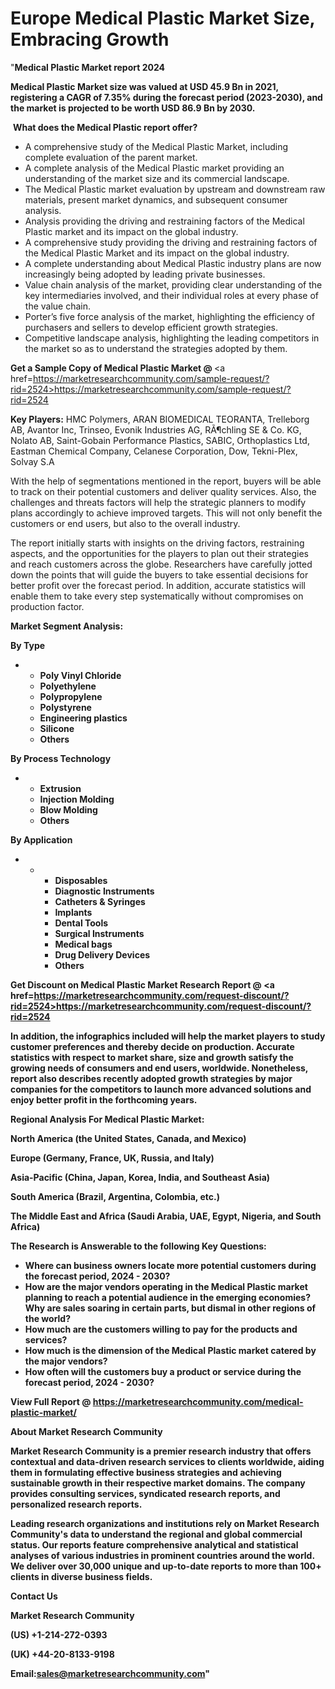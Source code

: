 # Europe Medical Plastic Market Size, Embracing Growth
"<strong>Medical Plastic Market report 2024</strong>

<strong>Medical Plastic Market size was valued at USD 45.9 Bn in 2021, registering a CAGR of 7.35% during the forecast period (2023-2030), and the market is projected to be worth USD 86.9 Bn by 2030.</strong>

 <strong><b>What does the Medical Plastic report offer?</b></strong>
<ul>
  <li>A comprehensive study of the Medical Plastic Market, including complete evaluation of the parent market.</li>
  <li>A complete analysis of the Medical Plastic market providing an understanding of the market size and its commercial landscape.</li>
  <li>The Medical Plastic market evaluation by upstream and downstream raw materials, present market dynamics, and subsequent consumer analysis.</li>
  <li>Analysis providing the driving and restraining factors of the Medical Plastic market and its impact on the global industry.</li>
  <li>A comprehensive study providing the driving and restraining factors of the Medical Plastic Market and its impact on the global industry.</li>
  <li>A complete understanding about Medical Plastic industry plans are now increasingly being adopted by leading private businesses.</li>
  <li>Value chain analysis of the market, providing clear understanding of the key intermediaries involved, and their individual roles at every phase of the value chain.</li>
  <li>Porter’s five force analysis of the market, highlighting the efficiency of purchasers and sellers to develop efficient growth strategies.</li>
  <li>Competitive landscape analysis, highlighting the leading competitors in the market so as to understand the strategies adopted by them.</li>
</ul>

<strong>Get a Sample Copy of Medical Plastic Market @ </strong><a href=https://marketresearchcommunity.com/sample-request/?rid=2524><u>https://marketresearchcommunity.com/sample-request/?rid=2524</u></a>

<strong>Key Players:</strong> 
HMC Polymers, ARAN BIOMEDICAL TEORANTA, Trelleborg AB, Avantor Inc, Trinseo, Evonik Industries AG, RÃ¶chling SE &amp; Co. KG, Nolato AB, Saint-Gobain Performance Plastics, SABIC, Orthoplastics Ltd, Eastman Chemical Company, Celanese Corporation, Dow, Tekni-Plex, Solvay S.A

With the help of segmentations mentioned in the report, buyers will be able to track on their potential customers and deliver quality services. Also, the challenges and threats factors will help the strategic planners to modify plans accordingly to achieve improved targets. This will not only benefit the customers or end users, but also to the overall industry.

The report initially starts with insights on the driving factors, restraining aspects, and the opportunities for the players to plan out their strategies and reach customers across the globe. Researchers have carefully jotted down the points that will guide the buyers to take essential decisions for better profit over the forecast period. In addition, accurate statistics will enable them to take every step systematically without compromises on production factor.

<strong>Market Segment Analysis:</strong>


<strong><strong>By Type</strong></h4>
<ul>
 	<li style=""list-style-type: none;"">
<ul>
 	<li>Poly Vinyl Chloride</li>
 	<li>Polyethylene</li>
 	<li>Polypropylene</li>
 	<li>Polystyrene</li>
 	<li>Engineering plastics</li>
 	<li>Silicone</li>
 	<li>Others</li>
</ul>
</li>
</ul>
<strong><strong>By Process Technology</strong></h4>
<ul>
 	<li style=""list-style-type: none;"">
<ul>
 	<li>Extrusion</li>
 	<li>Injection Molding</li>
 	<li>Blow Molding</li>
 	<li>Others</li>
</ul>
</li>
</ul>
<strong><strong>By Application</strong></h4>
<ul>
 	<li style=""list-style-type: none;"">
<ul>
 	<li style=""list-style-type: none;"">
<ul>
 	<li>Disposables</li>
 	<li>Diagnostic Instruments</li>
 	<li>Catheters &amp; Syringes</li>
 	<li>Implants</li>
 	<li>Dental Tools</li>
 	<li>Surgical Instruments</li>
 	<li>Medical bags</li>
 	<li>Drug Delivery Devices</li>
 	<li>Others</li>
</ul>
</li>
</ul>
</li>
</ul>

<strong>Get Discount on Medical Plastic Market Research Report @ </b></strong><a href=https://marketresearchcommunity.com/request-discount/?rid=2524><u>https://marketresearchcommunity.com/request-discount/?rid=2524</u></a>

In addition, the infographics included will help the market players to study customer preferences and thereby decide on production. Accurate statistics with respect to market share, size and growth satisfy the growing needs of consumers and end users, worldwide. Nonetheless, report also describes recently adopted growth strategies by major companies for the competitors to launch more advanced solutions and enjoy better profit in the forthcoming years.

<strong>Regional Analysis For Medical Plastic Market:</strong>

<strong>North America</strong> (the United States, Canada, and Mexico)

<strong>Europe</strong> (Germany, France, UK, Russia, and Italy)

<strong>Asia-Pacific</strong> (China, Japan, Korea, India, and Southeast Asia)

<strong>South America</strong> (Brazil, Argentina, Colombia, etc.)

<strong>The Middle East and Africa</strong> (Saudi Arabia, UAE, Egypt, Nigeria, and South Africa)

<strong>The Research is Answerable to the following Key Questions:</strong>
<ul>
 	<li>Where can business owners locate more potential customers during the forecast period, 2024 - 2030?</li>
 	<li>How are the major vendors operating in the Medical Plastic market planning to reach a potential audience in the emerging economies? Why are sales soaring in certain parts, but dismal in other regions of the world?</li>
 	<li>How much are the customers willing to pay for the products and services?</li>
 	<li>How much is the dimension of the Medical Plastic market catered by the major vendors?</li>
 	<li>How often will the customers buy a product or service during the forecast period, 2024 - 2030?</li>
</ul>

<strong>View Full Report @</strong> <a href=https://marketresearchcommunity.com/medical-plastic-market/>https://marketresearchcommunity.com/medical-plastic-market/</a>

<strong>About Market Research Community</strong>

Market Research Community is a premier research industry that offers contextual and data-driven research services to clients worldwide, aiding them in formulating effective business strategies and achieving sustainable growth in their respective market domains. The company provides consulting services, syndicated research reports, and personalized research reports.

Leading research organizations and institutions rely on Market Research Community's data to understand the regional and global commercial status. Our reports feature comprehensive analytical and statistical analyses of various industries in prominent countries around the world. We deliver over 30,000 unique and up-to-date reports to more than 100+ clients in diverse business fields.

<strong>Contact Us</strong>

<strong>Market Research Community</strong>

(US) +1-214-272-0393

(UK) +44-20-8133-9198

<strong>Email:</strong>sales@marketresearchcommunity.com"
